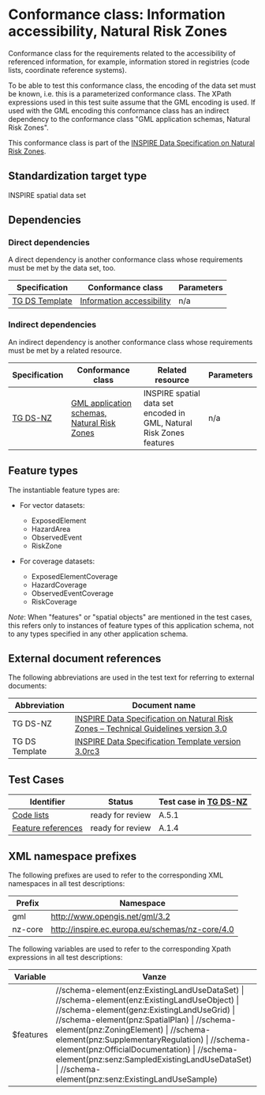 # Conformance class: Information accessibility, Natural Risk Zones

Conformance class for the requirements related to the accessibility of referenced information, for example, information stored in registries (code lists, coordinate reference systems).

To be able to test this conformance class, the encoding of the data set must be known, i.e. this is a parameterized conformance class. The XPath expressions used in this test suite assume that the GML encoding is used. If used with the GML encoding this conformance class has an indirect dependency to the conformance class "GML application schemas, Natural Risk Zones".

This conformance class is part of the [INSPIRE Data Specification on Natural Risk Zones](../README.md).

## Standardization target type

INSPIRE spatial data set

## Dependencies

### Direct dependencies

A direct dependency is another conformance class whose requirements must be met by the data set, too.

| Specification | Conformance class | Parameters | 
| ------------- | ----------------- | ---------- |
| [TG DS Template](#ref_TG_DS_tmpl) | [Information accessibility](http://inspire.ec.europa.eu/id/ats/data/3.0rc3/information-accessibility) | n/a |

### Indirect dependencies

An indirect dependency is another conformance class whose requirements must be met by a related resource.

| Specification | Conformance class | Related resource | Parameters |
| ------------- | ----------------- | ---------------- | ---------- |
| [TG DS-NZ](#ref_TG_DS_NZ) | [GML application schemas, Natural Risk Zones](../nz-gml/README.md) | INSPIRE spatial data set encoded in GML, Natural Risk Zones features | n/a |
 
## Feature types <a name="feature-types"></a>

The instantiable feature types are:

* For vector datasets:

	* ExposedElement
	* HazardArea
	* ObservedEvent
	* RiskZone

* For coverage datasets:

	* ExposedElementCoverage
	* HazardCoverage
	* ObservedEventCoverage
	* RiskCoverage

*Note*: When "features" or "spatial objects" are mentioned in the test cases, this refers only to instances of feature types of this application schema, not to any types specified in any other application schema.

## External document references

The following abbreviations are used in the test text for referring to external documents:

Abbreviation                     | Document name
-------------------------------- | --------------------------------------------------
TG DS-NZ <a name="ref_TG_DS_NZ"></a>   | [INSPIRE Data Specification on Natural Risk Zones – Technical Guidelines version 3.0](http://inspire.ec.europa.eu/documents/Data_Specifications/INSPIRE_DataSpecification_NZ_v3.0.pdf)
TG DS Template <a name="ref_TG_DS_tmpl"></a>   | [INSPIRE Data Specification Template version 3.0rc3](http://inspire.jrc.ec.europa.eu/documents/Data_Specifications/INSPIRE_DataSpecification_Template_v3.0rc3.pdf)

## Test Cases

| Identifier                                                        | Status   | Test case in [TG DS-NZ](#ref_TG_DS_NZ)  |
| ----------------------------------------------------------------- | -------- | ------------ |
| [Code lists](./code-list.md)  | ready for review  | A.5.1 |
| [Feature references](./features.md)  | ready for review  | A.1.4 |

## XML namespace prefixes <a name="namespaces"></a>

The following prefixes are used to refer to the corresponding XML namespaces in all test descriptions:

Prefix         | Namespace
-------------- | -------------------------------------------------
gml            | http://www.opengis.net/gml/3.2
nz-core        | http://inspire.ec.europa.eu/schemas/nz-core/4.0

The following variables are used to refer to the corresponding Xpath expressions in all test descriptions:

Variable       | Vanze
-------------- | -------------------------------------------------
$features      |  //schema-element(enz:ExistingLandUseDataSet) \| //schema-element(enz:ExistingLandUseObject) \| //schema-element(genz:ExistingLandUseGrid) \| //schema-element(pnz:SpatialPlan) \| //schema-element(pnz:ZoningElement) \| //schema-element(pnz:SupplementaryRegulation) \| //schema-element(pnz:OfficialDocumentation) \| //schema-element(pnz:senz:SampledExistingLandUseDataSet) \| //schema-element(pnz:senz:ExistingLandUseSample)
